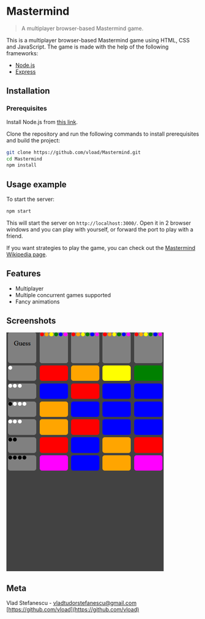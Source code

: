 # Mastermind
> A multiplayer browser-based Mastermind game.

This is a multiplayer browser-based Mastermind game using HTML, CSS and JavaScript. The game is made with the help of the following frameworks:
- [Node.js](https://nodejs.org/)
- [Express](https://expressjs.com/)

## Installation

### Prerequisites
Install Node.js from [this link](https://nodejs.org/).

Clone the repository and run the following commands to install prerequisites and build the project:
```sh
git clone https://github.com/vload/Mastermind.git
cd Mastermind
npm install
```

## Usage example

To start the server:
```sh
npm start
```
This will start the server on `http://localhost:3000/`. Open it in 2 browser windows and you can play with yourself, or forward the port to play with a friend.

If you want strategies to play the game, you can check out the [Mastermind Wikipedia page](https://en.wikipedia.org/wiki/Mastermind_(board_game)#Algorithms_and_strategies).

## Features
- Multiplayer
- Multiple concurrent games supported
- Fancy animations

## Screenshots

![Gameplay](/image.png?raw=true "Gameplay")

## Meta

Vlad Stefanescu - vladtudorstefanescu@gmail.com
[https://github.com/vload](https://github.com/vload)
